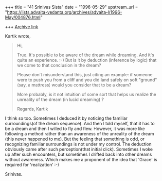 +++
title = "41 Srinivas Sista"
date = "1996-05-29"
upstream_url = "https://lists.advaita-vedanta.org/archives/advaita-l/1996-May/004876.html"

+++
[Archive link](https://lists.advaita-vedanta.org/archives/advaita-l/1996-May/004876.html)

Kartik wrote,

> Hi,
>
> True. It's possible to be aware of the dream while dreaming. And it's quite an
> experience. :-) But is it by deduction (inference by logic) that we come to
 that
> conclusion in the dream?
>
> Please don't misunderstand this, just citing an example: if someone were to
> push you from a cliff and you did land safely on soft "ground" (say, a
 mattress)
> would you consider that to be a dream?
>
> More probably, is it not intuition of some sort that helps us realize the
> unreality of the dream (in lucid dreaming) ?
>
> Regards,
> Kartik
>

I think so too.
Sometimes I deduced it by noticing the familiar surroundings(of the dream
sequence). And then I told myself, that it has to be a dream and then
I willed to fly and flew. However, it was more like following a method
rather than an awareness of the unreality of the dream (this never happened
to me). But the feeling that something is odd, or recognizing familiar
surroundings is not under my control. The deduction obviously came after
such perception(that initial click). Sometimes I woke up after such
encounters, but sometimes I drifted back into other dreams without
awareness. Which makes me a proponent of the idea that 'Grace' is
required for 'realization' :-)

Srinivas.

